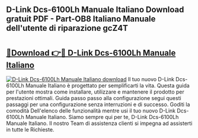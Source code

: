 ## D-Link Dcs-6100Lh Manuale Italiano Download gratuit PDF - Part-OB8 Italiano Manuale dell'utente di riparazione gcZ4T

# <h2><a href="http://dfgqae.blite.top/?on=D-Link+Dcs-6100Lh+Manuale+Italiano">🔗Download 👉🔴 D-Link Dcs-6100Lh Manuale Italiano</a></h2>

[![D-Link Dcs-6100Lh Manuale Italiano download](https://i.imgur.com/lujVjoI.png)](http://dfgqae.blite.top/?on=D-Link+Dcs-6100Lh+Manuale+Italiano)
Il tuo nuovo D-Link Dcs-6100Lh Manuale Italiano è progettato per semplificarti la vita. Questa guida per l'utente mostra come installare, utilizzare e mantenere il prodotto per prestazioni ottimali. Guida passo passo alla configurazione segui questi passaggi per una configurazione senza interruzioni e di successo. Goditi la comodità Dell'elenco delle funzionalità mentre usi il tuo nuovo D-Link Dcs-6100Lh Manuale Italiano. Siamo sempre qui per te, D-Link Dcs-6100Lh Manuale Italiano. Il nostro Team di assistenza clienti si impegna ad assisterti in tutte le Richieste.
